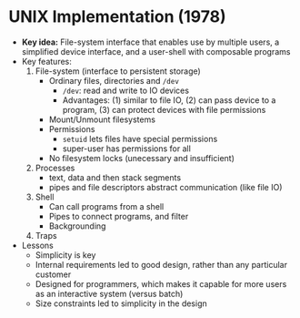 # UNIX Implementation (1978) 

* **Key idea:** File-system interface that enables use by multiple users, a simplified device interface, and a user-shell with composable programs
* Key features:
  1) File-system (interface to persistent storage) 
     * Ordinary files, directories and `/dev`
       * `/dev`: read and write to IO devices
       * Advantages: (1) similar to file IO, (2) can pass device to a program, (3) can protect devices with file permissions
     * Mount/Unmount filesystems
     * Permissions
       * `setuid` lets files have special permissions
       * super-user has permissions for all
     * No filesystem locks (unecessary and insufficient)
  2) Processes
     * text, data and then stack segments
     * pipes and file descriptors abstract communication (like file IO)
  3) Shell
     * Can call programs from a shell
     * Pipes to connect programs, and filter
     * Backgrounding
  4) Traps
* Lessons
  * Simplicity is key
  * Internal requirements led to good design, rather than any particular customer
  * Designed for programmers, which makes it capable for more users as an interactive system (versus batch)
  * Size constraints led to simplicity in the design
